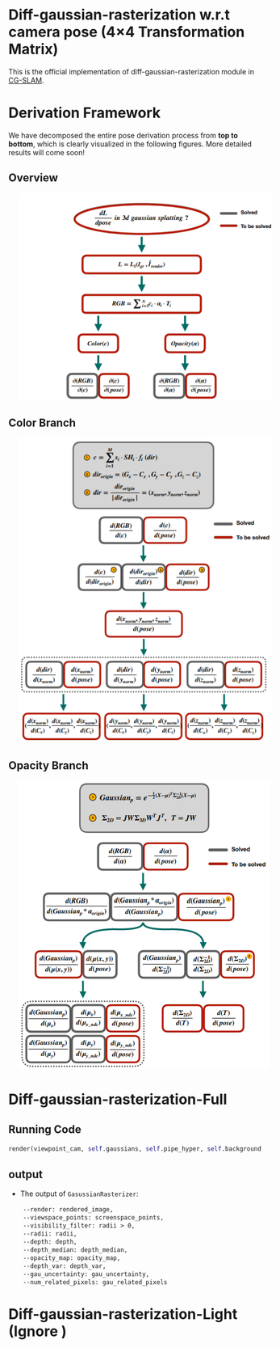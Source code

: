 # Diff-gaussian-rasterization w.r.t camera pose (4×4 Transformation Matrix)
This is the official implementation of diff-gaussian-rasterization module in <a href="https://github.com/hjr37/CG-SLAM">CG-SLAM</a>.
# Derivation Framework
We have decomposed the entire pose derivation process from <strong>top to bottom</strong>, which is clearly visualized in the following figures. More detailed results will come soon!
## Overview
<p align="center">
  <img src="./assets/derivation1.png" hspace="20"/>
</p>

## Color Branch
<p align="center">
  <img src="./assets/derivation2.png" hspace="20"/>
</p>

## Opacity Branch
<p align="center">
  <img src="./assets/derivation3.png" hspace="20"/>  
</p>

# Diff-gaussian-rasterization-Full
## Running Code
```python
render(viewpoint_cam, self.gaussians, self.pipe_hyper, self.background, viewmatrix=w2cT, fov=(self.half_tanfovx, self.half_tanfovy), HW=(self.H, self.W), gt_depth=gt_depth, track_off=True, map_off=False)
```
<p style="text-align: justify;"> </p>



## output
- The output of `GasussianRasterizer`:
```
    --render: rendered_image,
    --viewspace_points: screenspace_points,
    --visibility_filter: radii > 0,
    --radii: radii,
    --depth: depth, 
    --depth_median: depth_median,
    --opacity_map: opacity_map,
    --depth_var: depth_var,
    --gau_uncertainty: gau_uncertainty,
    --num_related_pixels: gau_related_pixels
```

# Diff-gaussian-rasterization-Light (Ignore )
